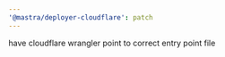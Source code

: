 ```yaml
---
'@mastra/deployer-cloudflare': patch
---
```


have cloudflare wrangler point to correct entry point file
